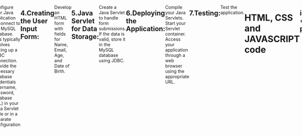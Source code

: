 # To set up and run the web application, follow these steps:

## 1.Setting Up the Environment:
Install MySQL server.
Set up a MySQL database and create a table to store user data.
Install apache-tomcat-8.5.99.

## 2.Project Structure:
Create a Dynamic web project, including files HTML, Java class and necessary files.

## 3.Database Configuration:
Configure your Java application to connect to the MySQL database. This typically involves setting up a JDBC connection.
Provide the necessary database credentials (username, password, database URL) in your Java Servlet code or in a separate configuration file.

## 4.Creating the User Input Form:
Develop an HTML form with fields for Name, Email, Age, and Date of Birth.

## 5.Java Servlet for Data Storage:
Create a Java Servlet to handle form submissions.
If the data is valid, store it in the MySQL database using JDBC.

## 6.Deploying the Application:
Compile your Java Servlets.
Start your Servlet container.
Access your application through a web browser using the appropriate URL.

## 7.Testing:
Test the application.


# HTML, CSS and JAVASCRIPT code 


## index.html => login-page code

    <title>User Form</title>
   ### CSS code: 
    <style>
        body {
            font-family: Arial, sans-serif;
            background-color: #f4f4f4;
            margin: 0;
            padding: 0;
        }

        .container {
            max-width: 500px;
            margin: 100px auto;
            padding: 20px;
            background-color: #fff;
            border-radius: 8px;
            box-shadow: 0 0 10px rgba(0, 0, 0, 0.1);
        }

        .form-group {
            margin-bottom: 20px;
        }

        label {
            display: block;
            font-weight: bold;
            margin-bottom: 5px;
        }
        

        input[type="text"],
        input[type="email"],
        input[type="number"],
        input[type="date"] {
            width: calc(100% - 12px);
            padding: 10px;
            border: 1px solid #ccc;
            border-radius: 5px;
        }

        button[type="submit"] {
            background-color: #4caf50;
            color: #fff;
            border: none;
            padding: 10px 20px;
            border-radius: 5px;
            cursor: pointer;
            font-size: 16px;
        }
        #displayButton{
        background-color: #45a049;
         color: #fff;
            border: none;
            padding: 10px 20px;
            border-radius: 5px;
            cursor: pointer;
            font-size: 16px;
        }
        

        button[type="submit"]:hover {
            background-color: #45a049;
        }
         button[type="displayButton"]:hover {
            background-color: #45a049;
        }

        .error-message {
            color: red;
            margin-top: 5px;
        }
    </style>
### HTML code: 
</head>
<body>
    <div class="container">
        <form id="userForm" action="submit" method="post">
            
           <div class="form-group">
                <label for="name">Name:</label>
                <input type="text" id="name" name="name" required>
            </div>
            
            <div class="form-group">
                <label for="email">Email:</label>
                <input type="email" id="email" name="email" required>
            </div>
            
            <div class="form-group">
                <label for="age">Age:</label>
                <input type="number" id="age" name="age" required>
                <span class="error-message" id="ageError"></span>
            </div>
            
            <div class="form-group">
                <label for="dob">Date of Birth:</label>
                <input type="date" id="dob" name="dob" required>
            </div>
            
            <button type="submit">Submit</button>
      <button id="displayButton">Display User Data</button>
        </form>
        
    </div>

### JavaScript => Validation Code:
    <script>
        document.getElementById("userForm").addEventListener("submit", function(event) {
            const age = document.getElementById("age").value;
            if (isNaN(age) || age < 0) {
                document.getElementById("ageError").textContent = "Age must be a positive integer.";
                event.preventDefault();
            } else {
                document.getElementById("ageError").textContent = "";
            }
        });

        document.getElementById("displayButton").addEventListener("click", function() {
            window.location.href = "display";
        });
    </script>
</body>
</html>


## display.html

<!DOCTYPE html>
<html lang="en" xmlns:th="http://www.thymeleaf.org">
<head>
    <meta charset="UTF-8">
    <meta name="viewport" content="width=device-width, initial-scale=1.0">
    <title>User Data</title>

  <style>
        body {
            display: flex;
            align-items: start;
            justify-content: center;
            height: 97.5vh;
        }

        .table-info h2 {
            color: blueviolet;
            text-align: center;
        }

        .table-info table, tr, td, th {
            border: 1px solid blueviolet;
            border-collapse: collapse;
            padding: 20px;
        }
        
    </style>

</head>
<body>
    <h2>Users</h2><br>
    <table border="1">
        <thead>
            <tr>
                <th > ID </th>
                <th > Name </th>
                <th >Email</th>
                <th >Age</th>
                <th >Date</th>
            </tr>
        </thead>
        <tbody>
            <tr th:each="user : ${userDetails}">
                <td th:text="${user.id}"></td>
                <td th:text="${user.name}"></td>
                <td th:text="${user.email}"></td>
                <td th:text="${user.age}"></td>
                <td th:text="${user.dob}"></td>
            </tr>
        </tbody>
    </table>
</body>
</html>

# Java code:
## This code is for connecting database to server.

### RegisterSeevlet.java
package com.sevlet.register;

import java.io.IOException;
import java.io.PrintWriter;
import java.sql.Connection;
import java.sql.DriverManager;
import java.sql.PreparedStatement;
import java.sql.SQLException;

import javax.servlet.ServletException;
import javax.servlet.annotation.WebServlet;
import javax.servlet.http.HttpServlet;
import javax.servlet.http.HttpServletRequest;
import javax.servlet.http.HttpServletResponse;

@WebServlet("/submit")
public class RegisterServlet extends HttpServlet {

    protected void doGet(HttpServletRequest req, HttpServletResponse res) throws ServletException, IOException {
        req.getRequestDispatcher("/index.html").forward(req, res);
        res.sendRedirect("display");

    }

    protected void doPost(HttpServletRequest req, HttpServletResponse res) throws ServletException, IOException {
        res.setContentType("text/html");
        PrintWriter out = res.getWriter();

        String name = req.getParameter("name");
        String email = req.getParameter("email");
        int age = Integer.parseInt(req.getParameter("age"));
        String dob = req.getParameter("dob");

        Connection con = null;
        PreparedStatement pstmt = null;
        try {
            Class.forName("com.mysql.cj.jdbc.Driver");
            con = DriverManager.getConnection("jdbc:mysql://127.0.0.1:3306/userregister", "root", "Naziya@123");
            String query = "INSERT INTO USER_DATA (name, email, age, dob) VALUES (?, ?, ?, ?)";
            pstmt = con.prepareStatement(query);

            pstmt.setString(1, name);
            pstmt.setString(2, email);
            pstmt.setInt(3, age);
            pstmt.setString(4, dob);

            int count = pstmt.executeUpdate();
            if (count > 0) {
                out.println("<h3>Record Stored into Database</h3>");
            } else {
                out.println("<h3>Failed to store record into Database</h3>");
            }
        } catch (ClassNotFoundException | SQLException e) {
            e.printStackTrace();
            out.println("<h3>Error: " + e.getMessage() + "</h3>");
        } finally {
            try {
                if (pstmt != null) {
                    pstmt.close();
                }
                if (con != null) {
                    con.close();
                }
            } catch (SQLException e) {
                e.printStackTrace();
            }
        }

        out.close();
    }
}

### DisplayDataServlet.java

package com.sevlet.register;

import java.io.IOException;
import java.io.PrintWriter;
import java.sql.Connection;
import java.sql.DriverManager;
import java.sql.PreparedStatement;
import java.sql.ResultSet;
import java.sql.SQLException;

import javax.servlet.ServletException;
import javax.servlet.annotation.WebServlet;
import javax.servlet.http.HttpServlet;
import javax.servlet.http.HttpServletRequest;
import javax.servlet.http.HttpServletResponse;

@WebServlet("/display")
public class DisplayDataServlet extends HttpServlet {

    protected void doGet(HttpServletRequest req, HttpServletResponse res) throws ServletException, IOException {
        res.setContentType("text/html");
        PrintWriter out = res.getWriter();

        out.println("<!DOCTYPE html>");
        out.println("<html>");
        out.println("<head>");
        out.println("<meta charset=\"UTF-8\">");
        out.println("<title>User Data</title>");
        out.println("</head>");
        out.println("<body>");

        out.println("<h2>User Data</h2>");
        out.println("<table border=\"1\">");
        out.println("<tr>");
        out.println("<th>Name</th>");
        out.println("<th>Email</th>");
        out.println("<th>Age</th>");
        out.println("<th>Date of Birth</th>");
        out.println("</tr>");

        try {
            Class.forName("com.mysql.cj.jdbc.Driver");
            Connection con = DriverManager.getConnection("jdbc:mysql://127.0.0.1:3306/userregister", "root", "Naziya@123");
            PreparedStatement pstmt = con.prepareStatement("SELECT * FROM USER_DATA");
            ResultSet rs = pstmt.executeQuery();

            while (rs.next()) {
                String name = rs.getString("name");
                String email = rs.getString("email");
                int age = rs.getInt("age");
                String dob = rs.getString("dob");

                out.println("<tr>");
                out.println("<td>" + name + "</td>");
                out.println("<td>" + email + "</td>");
                out.println("<td>" + age + "</td>");
                out.println("<td>" + dob + "</td>");
                out.println("</tr>");
            }

            pstmt.close();
            con.close();
        } catch (ClassNotFoundException | SQLException e) {
            e.printStackTrace();
            out.println("<tr><td colspan=\"4\">Error: " + e.getMessage() + "</td></tr>");
        }

        out.println("</table>");
        out.println("</body>");
        out.println("</html>");
        out.close();
    }
}


